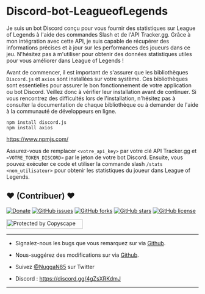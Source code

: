 # Discord-bot-LeagueofLegends

Je suis un bot Discord conçu pour vous fournir des statistiques sur League of Legends à l'aide des commandes Slash et de l'API Tracker.gg. Grâce à mon intégration avec cette API, je suis capable de récupérer des informations précises et à jour sur les performances des joueurs dans ce jeu. N'hésitez pas à m'utiliser pour obtenir des données statistiques utiles pour vous améliorer dans League of Legends !

Avant de commencer, il est important de s'assurer que les bibliothèques `Discord.js` et `axios` sont installées sur votre système. Ces bibliothèques sont essentielles pour assurer le bon fonctionnement de votre application ou bot Discord. Veillez donc à vérifier leur installation avant de continuer. Si vous rencontrez des difficultés lors de l'installation, n'hésitez pas à consulter la documentation de chaque bibliothèque ou à demander de l'aide à la communauté de développeurs en ligne.

```
npm install discord.js
npm install axios
```

https://www.npmjs.com/

Assurez-vous de remplacer `<votre_api_key>` par votre clé API Tracker.gg et `<VOTRE_TOKEN_DISCORD>` par le jeton de votre bot Discord. Ensuite, vous pouvez exécuter ce code et utiliser la commande slash `/stats <nom_utilisateur>` pour obtenir les statistiques du joueur dans League of Legends.

## <strong>❤️</strong> (Contribuer) <strong>❤️</strong>

[![Donate](https://img.shields.io/badge/paypal-donate-yellow.svg?style=flat)](https://www.paypal.me/nuggan85) [![GitHub issues](https://img.shields.io/github/issues/NuggaN85/Discord-bot-LeagueOfLegends)](https://github.com/NuggaN85/Discord-bot-LeagueOfLegends/issues) [![GitHub forks](https://img.shields.io/github/forks/NuggaN85/Discord-bot-LeagueOfLegends)](https://github.com/NuggaN85/Discord-bot-LeagueOfLegends/network) [![GitHub stars](https://img.shields.io/github/stars/NuggaN85/Discord-bot-LeagueOfLegends)](https://github.com/NuggaN85/Discord-bot-LeagueOfLegends/stargazers) [![GitHub license](https://img.shields.io/github/license/NuggaN85/Discord-bot-LeagueOfLegends)](https://github.com/NuggaN85/Discord-bot-LeagueOfLegends)

<a target="_blank" href="http://www.copyscape.com/"><img src="http://banners.copyscape.com/img/copyscape-banner-white-200x25.png" width="200" height="25" border="0" alt="Protected by Copyscape" title="Protected by Copyscape Plagiarism Checker - Do not copy content from this page." /></a>

--------------------------------------------------------------------------------------------------------------------------------------

- Signalez-nous les bugs que vous remarquez sur via [Github](https://github.com/NuggaN85/Discord-bot-LeagueofLegends/issues/).

- Nous-suggérez des modifications sur via [Github](https://github.com/NuggaN85/Discord-bot-LeagueofLegends/issues/).

- Suivez [@NuggaN85](https://twitter.com/NuggaN85) sur Twitter

- Discord : https://discord.gg/4gZsXRKdmJ

--------------------------------------------------------------------------------------------------------------------------------------

